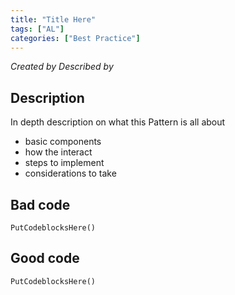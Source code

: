 ```yaml
---
title: "Title Here"
tags: ["AL"]
categories: ["Best Practice"]
---
```


<!-- This is a guideline, some parts are optional (if there's no content, remove the whole paragraph). -->
<!-- The "Readability" and "Performance" tags are often used. You can, however, add multiple tags, but please do not change the Category -->

_Created by <!-- John Smith --><!--, Cronus International.--> Described by <!-- Jane Doe--><!--, Contoso, LLC-->_

## Description

In depth description on what this Pattern is all about

- basic components
- how the interact
- steps to implement
- considerations to take

## Bad code

```al
PutCodeblocksHere()
```

## Good code

```al
PutCodeblocksHere()
```
